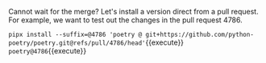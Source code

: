 Cannot wait for the merge? Let's install a version direct from a pull request. For example,
we want to test out the changes in the pull request 4786.

`pipx install --suffix=@4786 'poetry @ git+https://github.com/python-poetry/poetry.git@refs/pull/4786/head'`{{execute}}
`poetry@4786`{{execute}}
